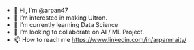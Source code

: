 - 👋 Hi, I’m @arpan47
- 👀 I’m interested in making Ultron.
- 🌱 I’m currently learning Data Science
- 💞️ I’m looking to collaborate on AI / ML Project.
- 📫 How to reach me https://www.linkedin.com/in/arpanmaity/

<!---
arpan47/arpan47 is a ✨ special ✨ repository because its `README.md` (this file) appears on your GitHub profile.
You can click the Preview link to take a look at your changes.
--->
